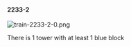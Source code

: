 #### 2233-2
![train-2233-2-0.png](https://github.com/lil-lab/nlvr/raw/master/nlvr/train/images/33/train-2233-2-0.png "train-2233-2-0.png")

There is 1 tower with at least 1 blue block